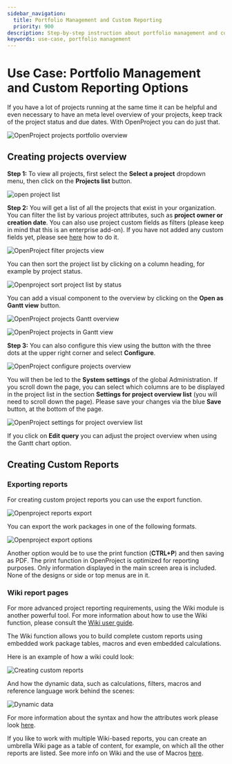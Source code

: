 ```yaml
---
sidebar_navigation:
  title: Portfolio Management and Custom Reporting
  priority: 900
description: Step-by-step instruction about portfolio management and custom reporting
keywords: use-case, portfolio management
---
```


# Use Case: Portfolio Management and Custom Reporting Options

If you have a lot of projects running at the same time it can be helpful and even necessary to have an meta level overview of your projects, keep track of the project status and due dates. With OpenProject you can do just that. 

![OpenProject projects portfolio overview](openproject_projects_overview.png)

## Creating projects overview

**Step 1:** To view all projects, first select the  **Select a project** dropdown menu, then click on the **Projects list** button. 

![open project list](openproject_select_projects_list.png)

**Step 2:** You will get a list of all the projects that exist in your organization. You can filter the list by various project attributes, such as **project owner or creation date**. You can also use project custom fields as filters (please keep in mind that this is an enterprise add-on).  If you have not added any custom fields yet, please see [here](../../system-admin-guide/custom-fields/) how to do it. 

![OpenProject filter projects view](openproject_filter_projects.png)

You can then sort the project list by clicking on a column heading, for example by project status.

![Openproject sort project list by status](sort_by_status.png)

You can add a visual component to the overview by clicking on the **Open as Gantt view** button. 

![OpenProject projects Gantt overview](open_as_gantt_view.png)

![OpenProject projects in Gantt view](gantt_view.png)

**Step 3:** You can also configure this view using the button with the three dots at the upper right corner and select **Configure**. 

![OpenProject configure projects overview](openrpoject_configure_projects_overview.png)

You will then be led to the **System settings** of the global Administration. If you scroll down the page, you can select which columns are to be displayed in the project list in the section **Settings for project overview list** (you will need to scroll down the page). Please save your changes via the blue **Save** button, at the bottom of the page.

![OpenProject settings for project overview list](openproject_settings_for_project_overview_list.png)

If you click on **Edit query** you can adjust the project overview when using the Gantt chart option. 

## Creating Custom Reports

### Exporting reports
For creating custom project reports you can use the export function. 

![Openproject reports export](openproject_export.png)



You can export the work packages in one of the following formats. 

![Openproject export options](export_options.png)

Another option would be to use the print function (**CTRL+P**) and then saving as PDF. The print function in OpenProject is optimized for reporting purposes. Only information displayed in the main screen area is included. None of the designs or side or top menus are in it.


### Wiki report pages
For more advanced project reporting requirements, using the Wiki module is another powerful tool. For more information about how to use the Wiki function, please consult the [Wiki user guide](../../user-guide/wiki/).

The Wiki function allows you to build complete custom reports using embedded work package tables, macros and even embedded calculations.

Here is an example of how a wiki could look:

![Creating custom reports](custom-reports.jpg)

And how the dynamic data, such as calculations, filters, macros and reference language work behind the scenes:

![Dynamic data](dynamic-data.jpg)

For more information about the syntax and how the attributes work please look [here](../../user-guide/wysiwyg/).

If you like to work with multiple Wiki-based reports, you can create an umbrella Wiki page as a table of content, for example, on which all the other reports are listed. See more info on Wiki and the use of Macros [here](../../user-guide/wiki/).
